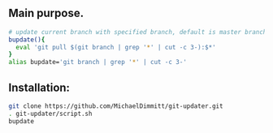## Main purpose.
```bash
# update current branch with specified branch, default is master branch.
bupdate(){
  eval 'git pull $(git branch | grep '*' | cut -c 3-):$*'
}
alias bupdate='git branch | grep '*' | cut -c 3-'
```

## Installation: 
```bash
git clone https://github.com/MichaelDimmitt/git-updater.git
. git-updater/script.sh
bupdate
```
